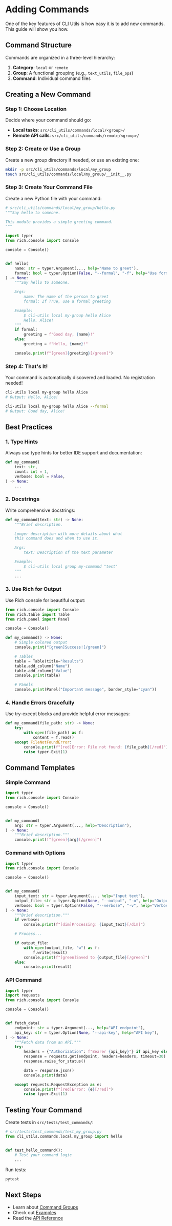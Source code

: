 # Adding Commands

One of the key features of CLI Utils is how easy it is to add new commands. This guide will show you how.

## Command Structure

Commands are organized in a three-level hierarchy:

1. **Category**: `local` or `remote`
2. **Group**: A functional grouping (e.g., `text_utils`, `file_ops`)
3. **Command**: Individual command files

## Creating a New Command

### Step 1: Choose Location

Decide where your command should go:

- **Local tasks**: `src/cli_utils/commands/local/<group>/`
- **Remote API calls**: `src/cli_utils/commands/remote/<group>/`

### Step 2: Create or Use a Group

Create a new group directory if needed, or use an existing one:

```bash
mkdir -p src/cli_utils/commands/local/my_group
touch src/cli_utils/commands/local/my_group/__init__.py
```

### Step 3: Create Your Command File

Create a new Python file with your command:

```python
# src/cli_utils/commands/local/my_group/hello.py
"""Say hello to someone.

This module provides a simple greeting command.
"""

import typer
from rich.console import Console

console = Console()


def hello(
    name: str = typer.Argument(..., help="Name to greet"),
    formal: bool = typer.Option(False, "--formal", "-f", help="Use formal greeting"),
) -> None:
    """Say hello to someone.

    Args:
        name: The name of the person to greet
        formal: If True, use a formal greeting

    Example:
        $ cli-utils local my-group hello Alice
        Hello, Alice!
    """
    if formal:
        greeting = f"Good day, {name}!"
    else:
        greeting = f"Hello, {name}!"

    console.print(f"[green]{greeting}[/green]")
```

### Step 4: That's It!

Your command is automatically discovered and loaded. No registration needed!

```bash
cli-utils local my-group hello Alice
# Output: Hello, Alice!

cli-utils local my-group hello Alice --formal
# Output: Good day, Alice!
```

## Best Practices

### 1. Type Hints

Always use type hints for better IDE support and documentation:

```python
def my_command(
    text: str,
    count: int = 1,
    verbose: bool = False,
) -> None:
    ...
```

### 2. Docstrings

Write comprehensive docstrings:

```python
def my_command(text: str) -> None:
    """Brief description.

    Longer description with more details about what
    this command does and when to use it.

    Args:
        text: Description of the text parameter

    Example:
        $ cli-utils local group my-command "test"
    """
    ...
```

### 3. Use Rich for Output

Use Rich console for beautiful output:

```python
from rich.console import Console
from rich.table import Table
from rich.panel import Panel

console = Console()

def my_command() -> None:
    # Simple colored output
    console.print("[green]Success![/green]")

    # Tables
    table = Table(title="Results")
    table.add_column("Name")
    table.add_column("Value")
    console.print(table)

    # Panels
    console.print(Panel("Important message", border_style="cyan"))
```

### 4. Handle Errors Gracefully

Use try-except blocks and provide helpful error messages:

```python
def my_command(file_path: str) -> None:
    try:
        with open(file_path) as f:
            content = f.read()
    except FileNotFoundError:
        console.print(f"[red]Error: File not found: {file_path}[/red]")
        raise typer.Exit(1)
```

## Command Templates

### Simple Command

```python
import typer
from rich.console import Console

console = Console()


def my_command(
    arg: str = typer.Argument(..., help="Description"),
) -> None:
    """Brief description."""
    console.print(f"[green]{arg}[/green]")
```

### Command with Options

```python
import typer
from rich.console import Console

console = Console()


def my_command(
    input_text: str = typer.Argument(..., help="Input text"),
    output_file: str = typer.Option(None, "--output", "-o", help="Output file"),
    verbose: bool = typer.Option(False, "--verbose", "-v", help="Verbose output"),
) -> None:
    """Brief description."""
    if verbose:
        console.print(f"[dim]Processing: {input_text}[/dim]")

    # Process...

    if output_file:
        with open(output_file, "w") as f:
            f.write(result)
        console.print(f"[green]Saved to {output_file}[/green]")
    else:
        console.print(result)
```

### API Command

```python
import typer
import requests
from rich.console import Console

console = Console()


def fetch_data(
    endpoint: str = typer.Argument(..., help="API endpoint"),
    api_key: str = typer.Option(None, "--api-key", help="API key"),
) -> None:
    """Fetch data from an API."""
    try:
        headers = {"Authorization": f"Bearer {api_key}"} if api_key else {}
        response = requests.get(endpoint, headers=headers, timeout=30)
        response.raise_for_status()

        data = response.json()
        console.print(data)

    except requests.RequestException as e:
        console.print(f"[red]Error: {e}[/red]")
        raise typer.Exit(1)
```

## Testing Your Command

Create tests in `src/tests/test_commands/`:

```python
# src/tests/test_commands/test_my_group.py
from cli_utils.commands.local.my_group import hello


def test_hello_command():
    # Test your command logic
    ...
```

Run tests:

```bash
pytest
```

## Next Steps

- Learn about [Command Groups](command-groups.md)
- Check out [Examples](../examples/text-utils.md)
- Read the [API Reference](../api/commands.md)
